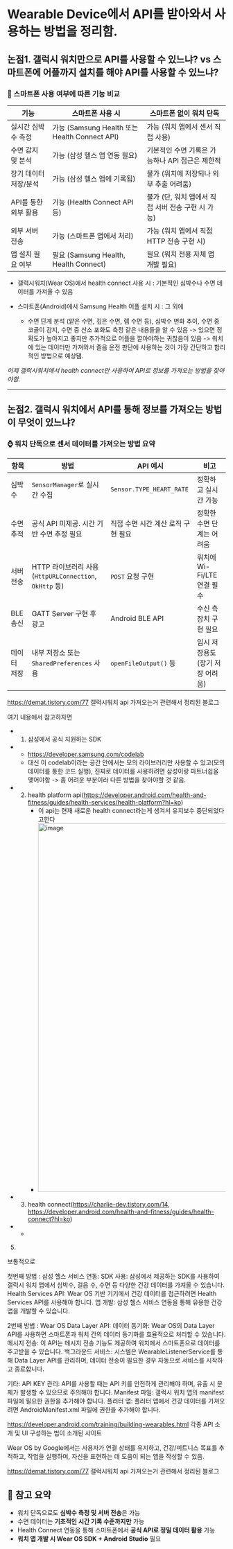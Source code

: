 # Wearable Device에서 API를 받아와서 사용하는 방법을 정리함.

## 논점1. 갤럭시 워치만으로 API를 사용할 수 있느냐? vs 스마트폰에 어플까지 설치를 해야 API를 사용할 수 있느냐?

### 📱 스마트폰 사용 여부에 따른 기능 비교

| 기능 | 스마트폰 사용 시 | 스마트폰 없이 워치 단독 |
|------|------------------|-------------------------|
| 실시간 심박수 측정 | 가능 (Samsung Health 또는 Health Connect API) | 가능 (워치 앱에서 센서 직접 사용) |
| 수면 감지 및 분석 | 가능 (삼성 헬스 앱 연동 필요) | 기본적인 수면 기록은 가능하나 API 접근은 제한적 |
| 장기 데이터 저장/분석 | 가능 (삼성 헬스 앱에 기록됨) | 불가 (워치에 저장되나 외부 추출 어려움) |
| API를 통한 외부 활용 | 가능 (Health Connect API 등) | 불가 (단, 워치 앱에서 직접 서버 전송 구현 시 가능) |
| 외부 서버 전송 | 가능 (스마트폰 앱에서 처리) | 가능 (워치 앱에서 직접 HTTP 전송 구현 시) |
| 앱 설치 필요 여부 | 필요 (Samsung Health, Health Connect) | 필요 (워치 전용 자체 앱 개발 필요) |


- 갤럭시워치(Wear OS)에서 health connect 사용 시 : 기본적인 심박수나 수면 데이터를 가져올 수 있음

- 스마트폰(Android)에서 Samsung Health 어플 설치 시 : 그 외에 

    - 수면 단계 분석 (얕은 수면, 깊은 수면, 렘 수면 등), 심박수 변화 추이, 수면 중 코골이 감지, 수면 중 산소 포화도 측정  같은 내용들을 알 수 있음 -> 있으면 정확도가 높아지고 좋지만 추가적으로 어플을 깔아야하는 귀찮음이 있음 -> 워치에 있는 데이터만 가져와서 졸음 운전 판단에 사용하는 것이 가장 간단하고 합리적인 방법으로 예상됌.

*이제 갤럭시워치에서 health connect만 사용하여 API로 정보를 가져오는 방법을 찾아야함.*

---

## 논점2. 갤럭시 워치에서 API를 통해 정보를 가져오는 방법이 무엇이 있느냐?


### ⌚ 워치 단독으로 센서 데이터를 가져오는 방법 요약

| 항목 | 방법 | API 예시 | 비고 |
|------|------|----------|------|
| 심박수 | `SensorManager`로 실시간 수집 | `Sensor.TYPE_HEART_RATE` | 정확하고 실시간 가능 |
| 수면 추적 | 공식 API 미제공. 시간 기반 수면 추정 필요 | 직접 수면 시간 계산 로직 구현 필요 | 정확한 수면 단계는 어려움 |
| 서버 전송 | HTTP 라이브러리 사용 (`HttpURLConnection`, `OkHttp` 등) | `POST` 요청 구현 | 워치에 Wi-Fi/LTE 연결 필수 |
| BLE 송신 | GATT Server 구현 후 광고 | Android BLE API | 수신 측 장치 구현 필요 |
| 데이터 저장 | 내부 저장소 또는 `SharedPreferences` 사용 | `openFileOutput()` 등 | 임시 저장용도 (장기 저장 어려움) |



https://demat.tistory.com/77
갤럭시워치 api 가져오는거 관련해서 정리된 블로그

여기 내용에서 참고하자면 

- 1. 삼성에서 공식 지원하는 SDK
-    - https://developer.samsung.com/codelab
     - 대신 이 codelab이라는 공간 안에서는 모의 라이브러리만 사용할 수 있고(모의데이터를 통한 코드 실행), 진짜로 데이터를 사용하려면 삼성이랑 파트너쉽을 맺어야함 -> 좀 어려운 부분이라 다른 방법을 찾아야할 것 같음.
 
- 2. health platform api(https://developer.android.com/health-and-fitness/guides/health-services/health-platform?hl=ko)
      - 이 api는 현재 새로운 health connect라는게 생겨서 유지보수 중단되었다고한다
      - <img width="851" alt="image" src="https://github.com/user-attachments/assets/0b36f0b0-b194-42bd-9b9f-d71646890175" />


- 3. health connect(https://charlie-dev.tistory.com/14, https://developer.android.com/health-and-fitness/guides/health-connect?hl=ko)
-    -
  5. 

보통적으로

첫번째 방법 : 삼성 헬스 서비스 연동:
SDK 사용:
삼성에서 제공하는 SDK를 사용하여 갤럭시 워치 앱에서 심박수, 걸음 수, 수면 등 다양한 건강 데이터를 가져올 수 있습니다.
Health Services API:
Wear OS 기반 기기에서 건강 데이터를 접근하려면 Health Services API를 사용해야 합니다.
앱 개발:
삼성 헬스 서비스 연동을 통해 유용한 건강 앱을 개발할 수 있습니다.


2번째 방법 : Wear OS Data Layer API:
데이터 동기화:
Wear OS의 Data Layer API를 사용하면 스마트폰과 워치 간의 데이터 동기화를 효율적으로 처리할 수 있습니다.
메시지 전송:
이 API는 메시지 전송 기능도 제공하여 워치에서 스마트폰으로 데이터를 주고받을 수 있습니다.
백그라운드 서비스:
시스템은 WearableListenerService를 통해 Data Layer API를 관리하며, 데이터 전송이 필요한 경우 자동으로 서비스를 시작하고 종료합니다.


기타:
API KEY 관리:
API를 사용할 때는 API 키를 안전하게 관리해야 하며, 유출 시 문제가 발생할 수 있으므로 주의해야 합니다. 
Manifest 파일:
갤럭시 워치 앱의 manifest 파일에 필요한 권한을 추가해야 합니다. 
플러터 앱:
플러터 앱에서 건강 데이터를 가져오려면 AndroidManifest.xml 파일에 권한을 추가해야 합니다. 



https://developer.android.com/training/building-wearables.html
각종 API 소개 및 UI 구성하는 법이 소개된 사이트

Wear OS by Google에서는 사용자가 연결 상태를 유지하고, 건강/피트니스 목표를 추적하고, 작업을 실행하며, 자신을 표현하는 데 도움이 되는 앱을 작성할 수 있음.

https://demat.tistory.com/77
갤럭시워치 api 가져오는거 관련해서 정리된 블로그


## 📌 참고 요약

- 워치 단독으로도 **심박수 측정 및 서버 전송**은 가능
- 수면 데이터는 **기초적인 시간 기록 수준까지만** 가능
- Health Connect 연동을 통해 스마트폰에서 **공식 API로 정밀 데이터 활용** 가능
- **워치 앱 개발 시 Wear OS SDK + Android Studio** 필요
